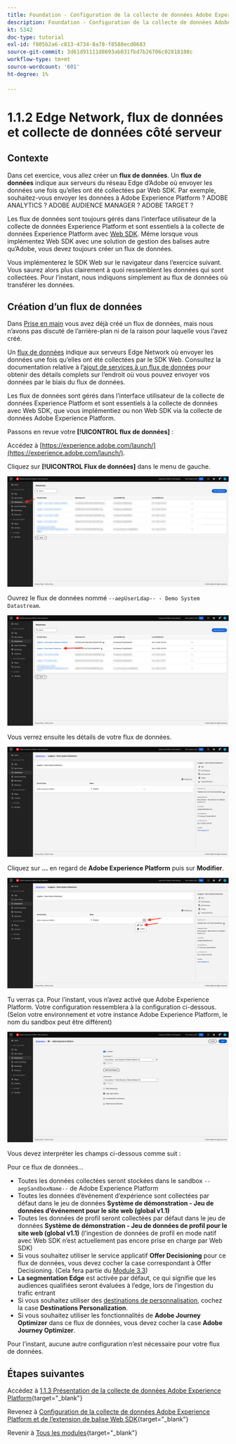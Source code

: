 ```yaml
---
title: Foundation - Configuration de la collecte de données Adobe Experience Platform et de l’extension Web SDK - Edge Network, flux de données et collecte de données côté serveur
description: Foundation - Configuration de la collecte de données Adobe Experience Platform et de l’extension Web SDK - Edge Network, flux de données et collecte de données côté serveur
kt: 5342
doc-type: tutorial
exl-id: f805b2a6-c813-4734-8a78-f8588ecd0683
source-git-commit: 3d61d91111d8693ab031fbd7b26706c02818108c
workflow-type: tm+mt
source-wordcount: '601'
ht-degree: 1%

---
```


# 1.1.2 Edge Network, flux de données et collecte de données côté serveur

## Contexte

Dans cet exercice, vous allez créer un **flux de données**. Un **flux de données** indique aux serveurs du réseau Edge d’Adobe où envoyer les données une fois qu’elles ont été collectées par Web SDK. Par exemple, souhaitez-vous envoyer les données à Adobe Experience Platform ? ADOBE ANALYTICS ? ADOBE AUDIENCE MANAGER ? ADOBE TARGET ?

Les flux de données sont toujours gérés dans l’interface utilisateur de la collecte de données Experience Platform et sont essentiels à la collecte de données Experience Platform avec [Web SDK](https://experienceleague.adobe.com/fr/docs/experience-platform/web-sdk/home). Même lorsque vous implémentez Web SDK avec une solution de gestion des balises autre qu’Adobe, vous devez toujours créer un flux de données.

Vous implémenterez le SDK Web sur le navigateur dans l’exercice suivant. Vous saurez alors plus clairement à quoi ressemblent les données qui sont collectées. Pour l’instant, nous indiquons simplement au flux de données où transférer les données.

## Création dʼun flux de données

Dans [Prise en main](./../../../../modules/getting-started/gettingstarted/ex2.md) vous avez déjà créé un flux de données, mais nous n’avons pas discuté de l’arrière-plan ni de la raison pour laquelle vous l’avez créé.

Un [flux de données](https://experienceleague.adobe.com/fr/docs/experience-platform/datastreams/overview) indique aux serveurs Edge Network où envoyer les données une fois qu’elles ont été collectées par le SDK Web. Consultez la documentation relative à l’[ajout de services à un flux de données](https://experienceleague.adobe.com/fr/docs/experience-platform/datastreams/configure#add-services) pour obtenir des détails complets sur l’endroit où vous pouvez envoyer vos données par le biais du flux de données.

Les flux de données sont gérés dans l’interface utilisateur de la collecte de données Experience Platform et sont essentiels à la collecte de données avec Web SDK, que vous implémentiez ou non Web SDK via la collecte de données Adobe Experience Platform.

Passons en revue votre **[!UICONTROL flux de données]** :

Accédez à [https://experience.adobe.com/launch/](https://experience.adobe.com/launch/).

Cliquez sur **[!UICONTROL Flux de données]** dans le menu de gauche.

![Cliquez sur icône Flux de données dans le volet de navigation de gauche](./images/edgeconfig1.png)

Ouvrez le flux de données nommé `--aepUserLdap-- - Demo System Datastream`.

![Nommez le flux de données et enregistrez](./images/edgeconfig2.png)

Vous verrez ensuite les détails de votre flux de données.

![Nommez le flux de données et enregistrez](./images/edgecfg1.png)

Cliquez sur **...** en regard de **Adobe Experience Platform** puis sur **Modifier**.

![Nommez le flux de données et enregistrez](./images/edgecfg1a.png)

Tu verras ça. Pour l’instant, vous n’avez activé que Adobe Experience Platform. Votre configuration ressemblera à la configuration ci-dessous. (Selon votre environnement et votre instance Adobe Experience Platform, le nom du sandbox peut être différent)

![Nommez le flux de données et enregistrez](./images/edgecfg2.png)

Vous devez interpréter les champs ci-dessous comme suit :

Pour ce flux de données...

- Toutes les données collectées seront stockées dans le sandbox `--aepSandboxName--` de Adobe Experience Platform
- Toutes les données d’événement d’expérience sont collectées par défaut dans le jeu de données **Système de démonstration - Jeu de données d’événement pour le site web (global v1.1)**
- Toutes les données de profil seront collectées par défaut dans le jeu de données **Système de démonstration - Jeu de données de profil pour le site web (global v1.1)** (l’ingestion de données de profil en mode natif avec Web SDK n’est actuellement pas encore prise en charge par Web SDK)
- Si vous souhaitez utiliser le service applicatif **Offer Decisioning** pour ce flux de données, vous devez cocher la case correspondant à Offer Decisioning. (Cela fera partie du [Module 3.3](./../../../../modules/delivery-activation/ajo-b2c/ajob2c-3/offer-decisioning.md))
- **La segmentation Edge** est activée par défaut, ce qui signifie que les audiences qualifiées seront évaluées à l’edge, lors de l’ingestion du trafic entrant
- Si vous souhaitez utiliser des [destinations de personnalisation](https://experienceleague.adobe.com/fr/docs/experience-platform/destinations/catalog/personalization/overview), cochez la case **Destinations Personalization**.
- Si vous souhaitez utiliser les fonctionnalités de **Adobe Journey Optimizer** dans ce flux de données, vous devez cocher la case **Adobe Journey Optimizer**.

Pour l’instant, aucune autre configuration n’est nécessaire pour votre flux de données.

## Étapes suivantes

Accédez à [1.1.3 Présentation de la collecte de données Adobe Experience Platform](./ex3.md){target="_blank"}

Revenez à [Configuration de la collecte de données Adobe Experience Platform et de l’extension de balise Web SDK](./data-ingestion-launch-web-sdk.md){target="_blank"}

Revenir à [Tous les modules](./../../../../overview.md){target="_blank"}

